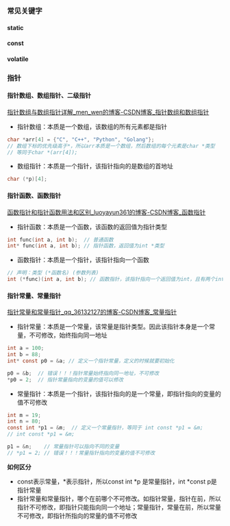 ### 常见关键字

#### static

#### const

#### volatile



### 指针

#### 指针数组、数组指针、二级指针

[指针数组与数组指针详解_men_wen的博客-CSDN博客_指针数组和数组指针](https://blog.csdn.net/men_wen/article/details/52694069)

- 指针数组：本质是一个数组，该数组的所有元素都是指针

```C
char *arr[4] = {"C", "C++", "Python", "Golang"};
// 数组下标的优先级高于*，所以arr本质是一个数组，然后数组的每个元素是char *类型
// 等同于char *(arr[4]); 
```



- 数组指针：本质是一个指针，该指针指向的是数组的首地址

```c
char (*p)[4];
```



#### 指针函数、函数指针

[函数指针和指针函数用法和区别_luoyayun361的博客-CSDN博客_函数指针](https://blog.csdn.net/luoyayun361/article/details/80428882)

- 指针函数：本质是一个函数，该函数的返回值为指针类型

```c
int func(int a, int b);  // 普通函数
int* func(int a, int b); // 指针函数，返回值为int *类型
```



- 函数指针：本质是一个指针，该指针指向一个函数

```c
// 声明：类型 (*函数名) (参数列表)
int (*func)(int a, int b); // 函数指针，该指针指向一个返回值为int，且有两个int型的函数
```



#### 指针常量、常量指针

[指针常量和常量指针_qq_36132127的博客-CSDN博客_常量指针](https://blog.csdn.net/qq_36132127/article/details/81940015)

- 指针常量：本质是一个常量，该常量是指针类型。因此该指针本身是一个常量，不可修改，始终指向同一地址

```c
int a = 100;
int b = 88;
int* const p0 = &a; // 定义一个指针常量，定义的时候就要初始化

p0 = &b;  // 错误！！！指针常量始终指向同一地址，不可修改
*p0 = 2;  // 指针常量指向的变量的值可以修改
```



- 常量指针：本质是一个指针，该指针指向的是一个常量，即指针指向的变量的值不可修改

```c
int m = 19;
int n = 80;
const int *p1 = &m;  // 定义一个常量指针，等同于 int const *p1 = &m;
// int const *p1 = &m;

p1 = &n;	// 常量指针可以指向不同的变量
// *p1 = 2; // 错误！！！常量指针指向的变量的值不可修改
```



**如何区分**

- const表示常量，*表示指针，所以const int *p 是常量指针，int *const p是指针常量
- 指针常量和常量指针，哪个在前哪个不可修改。如指针常量，指针在前，所以指针不可修改，即指针只能指向同一个地址；常量指针，常量在前，所以常量不可修改，即指针所指向的常量的值不可修改

